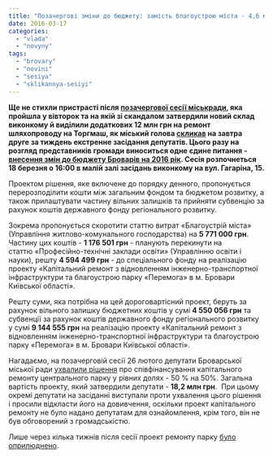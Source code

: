 ```yaml
---
title: "Позачергові зміни до бюджету: замість благоустрою міста - 4,6 млн грн на ремонт парку?"
date: 2016-03-17
categories: 
  - "vlada"
  - "novyny"
tags: 
  - "brovary"
  - "novini"
  - "sesiya"
  - "sklikannya-sesiyi"
---
```


**Ще не стихли пристрасті після [позачергової сесії міськради](https://mpz.brovary.org/den-tushky-shestero-osib-otrymaly-usyu-povnotu-vlady-u-brovarah/), яка пройшла у вівторок та на якій зі скандалом затвердили новий склад виконкому й виділили додаткових 12 млн грн на ремонт шляхопроводу на Торгмаш, як міський голова [скликав](http://brovary.kiev.ua/rozporyadzhennya-m%D1%96skogo-golovi-v%D1%96d-17032016-%E2%84%9657-od-pro-sklikannya-dvanadtsyato%D1%97-pozachergovo%D1%97-ses%D1%96%D1%97) на завтра друге за тиждень екстренне засідання депутатів. Цього разу на розгляд представників громади виноситься одне єдине питання - [внесення змін до бюджету Броварів на 2016 рік](http://brovary.kiev.ua/proekt-r%D1%96shen-m%D1%96sko%D1%97-radi-pro-vnesennya-zm%D1%96n-do-r%D1%96shennya-brovarsko%D1%97-m%D1%96sko%D1%97-radi-v%D1%96d-12012016-roku-0). Сесія розпочнеться 18 березня о 16:00 в малій залі засідань виконкому на вул. Гагаріна, 15.**

Проектом рішення, яке включене до порядку денного, пропонується перерозподілити кошти між загальним фондом та бюджетом розвитку, а також прилаштувати частину вільних залишків та прийняти субвенцію за рахунок коштів державного фонду регіонального розвитку.

Зокрема пропонується скоротити статтю витрат «Благоустрій міста» (Управління житлово-комунального господарства) на **5 771 000 грн**. Частину цих коштів - **1 176 501 грн** - планують перекинути на статтю «Професійно-технічні заклади освіти» (Управлінню освіти і науки), решту **4 594 499 грн** - до спеціального фонду на реалізацію проекту «Капітальний ремонт з відновленням інженерно-транспортної інфраструктури та благоустрою парку «Перемога» в м. Бровари Київської області».

Решту суми, яка потрібна на цей дороговартісний проект, беруть за рахунок вільного залишку бюджетних коштів у сумі **4 550 056 грн** та субвенції за рахунок коштів державного фонду регіонального розвитку у сумі **9 144 555 грн** на реалізацію проекту «Капітальний ремонт з відновленням інженерно-транспортної інфраструктури та благоустрою парку «Перемога» в м. Бровари Київської області».

Нагадаємо, на позачерговій сесії 26 лютого депутати Броварської міської ради [ухвалили рішення](https://mpz.brovary.org/veto-mera-ne-podolaly-sapozhko-sformuvav-konstytutsijnu-bilshist-u-miskij-radi/) про співфінансування капітального ремонту центрального парку у рівних долях - 50 % на 50%. Загальна вартість проекту, який затвердили депутати - **18,2 млн грн**.  При цьому окремі депутати на засіданні виступали проти ухвалення цього рішення і просили відкласти його на довивчення, оскільки проект капітального ремонту не було надано депутатам для ознайомлення, крім того, він не був обговорений з громадськістю.

Лише через кілька тижнів після сесії проект ремонту парку [було оприлюднено](https://mpz.brovary.org/shho-hochut-zrobyty-z-parkom-peremoga-oprylyudneno-plan-rekonstruktsiyi-2/).
